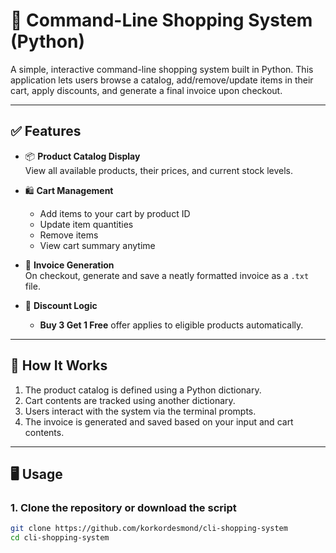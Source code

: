 # 🛒 Command-Line Shopping System (Python)

A simple, interactive command-line shopping system built in Python. This application lets users browse a catalog, add/remove/update items in their cart, apply discounts, and generate a final invoice upon checkout.

---

## ✅ Features

- 📦 **Product Catalog Display**  
  View all available products, their prices, and current stock levels.

- 🛍️ **Cart Management**  
  - Add items to your cart by product ID  
  - Update item quantities  
  - Remove items  
  - View cart summary anytime

- 🧾 **Invoice Generation**  
  On checkout, generate and save a neatly formatted invoice as a `.txt` file.

- 💸 **Discount Logic**  
  - **Buy 3 Get 1 Free** offer applies to eligible products automatically.

---

## 🧠 How It Works

1. The product catalog is defined using a Python dictionary.
2. Cart contents are tracked using another dictionary.
3. Users interact with the system via the terminal prompts.
4. The invoice is generated and saved based on your input and cart contents.

---

## 🖥️ Usage

### 1. Clone the repository or download the script

```bash
git clone https://github.com/korkordesmond/cli-shopping-system
cd cli-shopping-system
